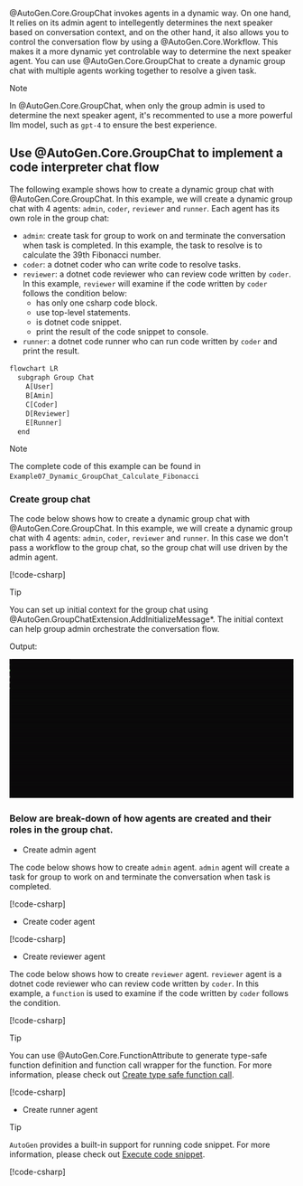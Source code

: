 @AutoGen.Core.GroupChat invokes agents in a dynamic way. On one hand, It relies on its admin agent to intellegently determines the next speaker based on conversation context, and on the other hand, it also allows you to control the conversation flow by using a @AutoGen.Core.Workflow. This makes it a more dynamic yet controlable way to determine the next speaker agent. You can use @AutoGen.Core.GroupChat to create a dynamic group chat with multiple agents working together to resolve a given task.

> [!NOTE]
> In @AutoGen.Core.GroupChat, when only the group admin is used to determine the next speaker agent, it's recommented to use a more powerful llm model, such as `gpt-4` to ensure the best experience.

## Use @AutoGen.Core.GroupChat to implement a code interpreter chat flow

The following example shows how to create a dynamic group chat with @AutoGen.Core.GroupChat. In this example, we will create a dynamic group chat with 4 agents: `admin`, `coder`, `reviewer` and `runner`. Each agent has its own role in the group chat:
- `admin`: create task for group to work on and terminate the conversation when task is completed. In this example, the task to resolve is to calculate the 39th Fibonacci number.
- `coder`: a dotnet coder who can write code to resolve tasks.
- `reviewer`: a dotnet code reviewer who can review code written by `coder`. In this example, `reviewer` will examine if the code written by `coder` follows the condition below:
  - has only one csharp code block.
  - use top-level statements.
  - is dotnet code snippet.
  - print the result of the code snippet to console.
- `runner`: a dotnet code runner who can run code written by `coder` and print the result.

```mermaid
flowchart LR
  subgraph Group Chat
    A[User] 
    B[Amin]
    C[Coder]
    D[Reviewer]
    E[Runner]
  end
```

> [!NOTE]
> The complete code of this example can be found in `Example07_Dynamic_GroupChat_Calculate_Fibonacci`

### Create group chat

The code below shows how to create a dynamic group chat with @AutoGen.Core.GroupChat. In this example, we will create a dynamic group chat with 4 agents: `admin`, `coder`, `reviewer` and `runner`. In this case we don't pass a workflow to the group chat, so the group chat will use driven by the admin agent.

[!code-csharp[](../../sample/AutoGen.BasicSamples/Example07_Dynamic_GroupChat_Calculate_Fibonacci.cs?name=create_group_chat)]

> [!TIP]
> You can set up initial context for the group chat using @AutoGen.GroupChatExtension.AddInitializeMessage*. The initial context can help group admin orchestrate the conversation flow.

Output:

![GroupChat](../images/articles/DynamicGroupChat/dynamicChat.gif)

### Below are break-down of how agents are created and their roles in the group chat.

- Create admin agent

The code below shows how to create `admin` agent. `admin` agent will create a task for group to work on and terminate the conversation when task is completed.

[!code-csharp[](../../sample/AutoGen.BasicSamples/Example07_Dynamic_GroupChat_Calculate_Fibonacci.cs?name=create_admin)]

- Create coder agent

[!code-csharp[](../../sample/AutoGen.BasicSamples/Example07_Dynamic_GroupChat_Calculate_Fibonacci.cs?name=create_coder)]

- Create reviewer agent

The code below shows how to create `reviewer` agent. `reviewer` agent is a dotnet code reviewer who can review code written by `coder`. In this example, a `function` is used to examine if the code written by `coder` follows the condition.

[!code-csharp[](../../sample/AutoGen.BasicSamples/Example07_Dynamic_GroupChat_Calculate_Fibonacci.cs?name=reviewer_function)]

> [!TIP]
> You can use @AutoGen.Core.FunctionAttribute to generate type-safe function definition and function call wrapper for the function. For more information, please check out [Create type safe function call](./Create-type-safe-function-call.md).

[!code-csharp[](../../sample/AutoGen.BasicSamples/Example07_Dynamic_GroupChat_Calculate_Fibonacci.cs?name=create_reviewer)]

- Create runner agent

> [!TIP]
> `AutoGen` provides a built-in support for running code snippet. For more information, please check out [Execute code snippet](./Run-dotnet-code.md).

[!code-csharp[](../../sample/AutoGen.BasicSamples/Example07_Dynamic_GroupChat_Calculate_Fibonacci.cs?name=create_runner)]
